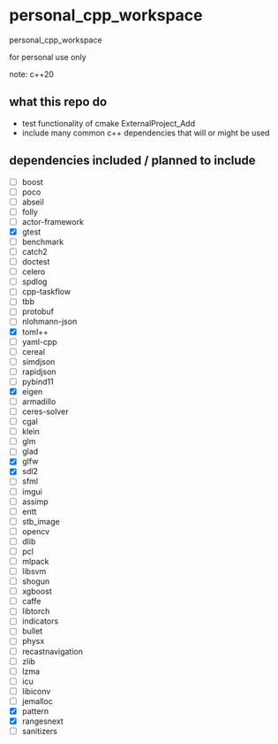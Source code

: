 # personal_cpp_workspace
personal_cpp_workspace

for personal use only

note: c++20

## what this repo do

+ test functionality of cmake ExternalProject_Add
+ include many common c++ dependencies that will or might be used

## dependencies included / planned to include

+ [ ] boost
+ [ ] poco
+ [ ] abseil
+ [ ] folly
+ [ ] actor-framework
+ [x] gtest
+ [ ] benchmark
+ [ ] catch2
+ [ ] doctest
+ [ ] celero
+ [ ] spdlog
+ [ ] cpp-taskflow
+ [ ] tbb
+ [ ] protobuf
+ [ ] nlohmann-json
+ [x] toml++
+ [ ] yaml-cpp
+ [ ] cereal
+ [ ] simdjson
+ [ ] rapidjson
+ [ ] pybind11
+ [x] eigen
+ [ ] armadillo
+ [ ] ceres-solver
+ [ ] cgal
+ [ ] klein
+ [ ] glm
+ [ ] glad
+ [x] glfw
+ [x] sdl2
+ [ ] sfml
+ [ ] imgui
+ [ ] assimp
+ [ ] entt
+ [ ] stb_image
+ [ ] opencv
+ [ ] dlib
+ [ ] pcl
+ [ ] mlpack
+ [ ] libsvm
+ [ ] shogun
+ [ ] xgboost
+ [ ] caffe
+ [ ] libtorch
+ [ ] indicators
+ [ ] bullet
+ [ ] physx
+ [ ] recastnavigation
+ [ ] zlib
+ [ ] lzma
+ [ ] icu
+ [ ] libiconv
+ [ ] jemalloc
+ [x] pattern
+ [x] rangesnext
+ [ ] sanitizers
